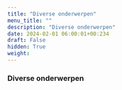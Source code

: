 ```yaml
---
title: "Diverse onderwerpen"
menu_title: ""
description: "Diverse onderwerpen"
date: 2024-02-01 06:00:01+00:234
draft: False
hidden: True
weight:
---
```

### Diverse onderwerpen



